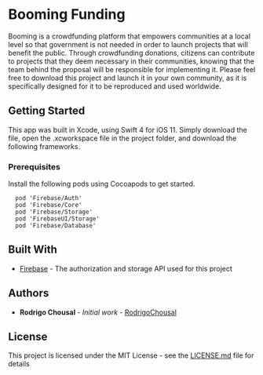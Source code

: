 # Booming Funding
Booming is a crowdfunding platform that empowers communities at a local level so that government is not needed in order to launch projects that will benefit the public. Through crowdfunding donations, citizens can contribute to projects that they deem necessary in their communities, knowing that the team behind the proposal will be responsible for implementing it. Please feel free to download this project and launch it in your own community, as it is specifically designed for it to be reproduced and used worldwide.

## Getting Started

This app was built in Xcode, using Swift 4 for iOS 11. Simply download the file, open the .xcworkspace file in the project folder, and download the following frameworks.

### Prerequisites

Install the following pods using Cocoapods to get started.

```
  pod 'Firebase/Auth'
  pod 'Firebase/Core'
  pod 'Firebase/Storage'
  pod 'FirebaseUI/Storage'
  pod 'Firebase/Database'
```

## Built With

* [Firebase](https://realm.io/docs/swift/latest/) - The authorization and storage API used for this project

## Authors

* **Rodrigo Chousal** - *Initial work* - [RodrigoChousal](https://github.com/RodrigoChousal)

## License

This project is licensed under the MIT License - see the [LICENSE.md](LICENSE.md) file for details
